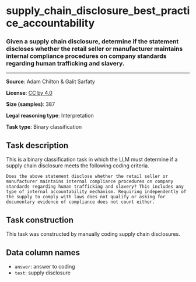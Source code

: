 # supply_chain_disclosure_best_practice_accountability

### Given a supply chain disclosure, determine if the statement discloses whether the retail seller or manufacturer maintains internal compliance procedures on company standards regarding human trafficking and slavery.
---



**Source**: Adam Chilton & Galit Sarfaty

**License**: [CC by 4.0](https://creativecommons.org/licenses/by/4.0/)

**Size (samples)**: 387

**Legal reasoning type**: Interpretation

**Task type**: Binary classification

## Task description

This is a binary classification task in which the LLM must determine if a supply chain disclosure meets the following coding criteria.

```text
Does the above statement disclose whether the retail seller or manufacturer maintains internal compliance procedures on company standards regarding human trafficking and slavery? This includes any type of internal accountability mechanism. Requiring independently of the supply to comply with laws does not qualify or asking for documentary evidence of compliance does not count either. 
```

## Task construction

This task was constructed by manually coding supply chain disclosures.

## Data column names
 
- `answer`: answer to coding
- `text`: supply disclosure